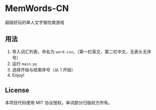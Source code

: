 # MemWords-CN

超级好玩的单人文字冒险类游戏

## 用法

1. 导入词汇列表，命名为 `word.csv`。（第一栏英文，第二栏中文，无表头无序号）
2. 运行 `main.py`
3. 选择开始与结束序号（从 1 开始）
4. Enjoy!

## License

本项目代码使用 MIT 协议授权，单词部分归版权方所有。
